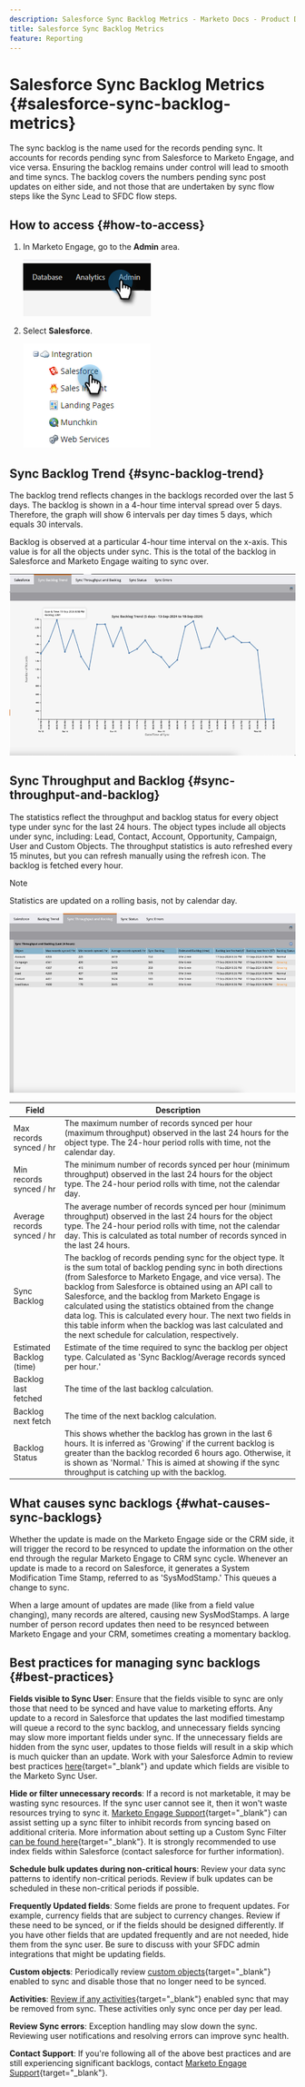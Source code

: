 ```yaml
---
description: Salesforce Sync Backlog Metrics - Marketo Docs - Product Documentation
title: Salesforce Sync Backlog Metrics
feature: Reporting
---
```

# Salesforce Sync Backlog Metrics  {#salesforce-sync-backlog-metrics}

The sync backlog is the name used for the records pending sync. It accounts for records pending sync from Salesforce to Marketo Engage, and vice versa. Ensuring the backlog remains under control will lead to smooth and time syncs. The backlog covers the numbers pending sync post updates on either side, and not those that are undertaken by sync flow steps like the Sync Lead to SFDC flow steps.

## How to access {#how-to-access}

1. In Marketo Engage, go to the **Admin** area.

   ![](assets/salesforce-sync-backlog-metrics-1.png)

1. Select **Salesforce**.

   ![](assets/salesforce-sync-backlog-metrics-2.png)

## Sync Backlog Trend {#sync-backlog-trend}

The backlog trend reflects changes in the backlogs recorded over the last 5 days. The backlog is shown in a 4-hour time interval spread over 5 days. Therefore, the graph will show 6 intervals per day times 5 days, which equals 30 intervals.

Backlog is observed at a particular 4-hour time interval on the x-axis. This value is for all the objects under sync. This is the total of the backlog in Salesforce and Marketo Engage waiting to sync over.

   ![](assets/salesforce-sync-backlog-metrics-3.png)

## Sync Throughput and Backlog {#sync-throughput-and-backlog}

The statistics reflect the throughput and backlog status for every object type under sync for the last 24 hours. The object types include all objects under sync, including: Lead, Contact, Account, Opportunity, Campaign, User and Custom Objects. The throughput statistics is auto refreshed every 15 minutes, but you can refresh manually using the refresh icon. The backlog is fetched every hour.

   >[!NOTE]
   >
   >Statistics are updated on a rolling basis, not by calendar day.

   ![](assets/salesforce-sync-backlog-metrics-4.png)

<table><thead>
  <tr>
    <th>Field</th>
    <th>Description</th>
  </tr></thead>
<tbody>
  <tr>
    <td>Max records synced / hr</td>
    <td>The maximum number of records synced per hour (maximum throughput) observed in the last 24 hours for the object type. The 24-hour period rolls with time, not the calendar day.</td>
  </tr>
  <tr>
    <td>Min records synced / hr</td>
    <td>The minimum number of records synced per hour (minimum throughput) observed in the last 24 hours for the object type. The 24-hour period rolls with time, not the calendar day.</td>
  </tr>
  <tr>
    <td>Average records synced / hr</td>
    <td>The average number of records synced per hour (minimum throughput) observed in the last 24 hours for the object type. The 24-hour period rolls with time, not the calendar day. This is calculated as total number of records synced in the last 24 hours.</td>
  </tr>
  <tr>
    <td>Sync Backlog</td>
    <td>The backlog of records pending sync for the object type. It is the sum total of backlog pending sync in both directions (from Salesforce to Marketo Engage, and vice versa). The backlog from Salesforce is obtained using an API call to Salesforce, and the backlog from Marketo Engage is calculated using the statistics obtained from the change data log. This is calculated every hour. The next two fields in this table inform when the backlog was last calculated and the next schedule for calculation, respectively.</td>
  </tr>
  <tr>
    <td>Estimated Backlog (time)</td>
    <td>Estimate of the time required to sync the backlog per object type. Calculated as 'Sync Backlog/Average records synced per hour.'</td>
  </tr>
  <tr>
    <td>Backlog last fetched</td>
    <td>The time of the last backlog calculation.</td>
  </tr>
  <tr>
    <td>Backlog next fetch</td>
    <td>The time of the next backlog calculation.</td>
  </tr>
  <tr>
    <td>Backlog Status</td>
    <td>This shows whether the backlog has grown in the last 6 hours. It is inferred as 'Growing' if the current backlog is greater than the backlog recorded 6 hours ago. Otherwise, it is shown as 'Normal.' This is aimed at showing if the sync throughput is catching up with the backlog.</td>
  </tr>
</tbody></table>

## What causes sync backlogs {#what-causes-sync-backlogs}

Whether the update is made on the Marketo Engage side or the CRM side, it will trigger the record to be resynced to update the information on the other end through the regular Marketo Engage to CRM sync cycle. Whenever an update is made to a record on Salesforce, it generates a System Modification Time Stamp, referred to as 'SysModStamp.' This queues a change to sync.

When a large amount of updates are made (like from a field value changing), many records are altered, causing new SysModStamps. A large number of person record updates then need to be resynced between Marketo Engage and your CRM, sometimes creating a momentary backlog.

## Best practices for managing sync backlogs {#best-practices}

**Fields visible to Sync User**: Ensure that the fields visible to sync are only those that need to be synced and have value to marketing efforts. Any update to a record in Salesforce that updates the last modified timestamp will queue a record to the sync backlog, and unnecessary fields syncing may slow more important fields under sync. If the unnecessary fields are hidden from the sync user, updates to those fields will result in a skip which is much quicker than an update. Work with your Salesforce Admin to review best practices [here](https://nation.marketo.com/t5/marketo-whisperer-blogs/best-practices-for-determining-which-fields-to-sync-with-marketo/ba-p/247449){target="_blank"} and update which fields are visible to the Marketo Sync User.

**Hide or filter unnecessary records**: If a record is not marketable, it may be wasting sync resources. If the sync user cannot see it, then it won't waste resources trying to sync it. [Marketo Engage Support](https://nation.marketo.com/t5/support/ct-p/Support#_blank){target="_blank"} can assist setting up a sync filter to inhibit records from syncing based on additional criteria. More information about setting up a Custom Sync Filter [can be found here](https://nation.marketo.com/t5/product-blogs/instructions-for-creating-a-custom-sync-rule/ba-p/242758){target="_blank"}. It is strongly recommended to use index fields within Salesforce (contact salesforce for further information).

**Schedule bulk updates during non-critical hours**: Review your data sync patterns to identify non-critical periods. Review if bulk updates can be scheduled in these non-critical periods if possible.

**Frequently Updated fields**: Some fields are prone to frequent updates. For example, currency fields that are subject to currency changes. Review if these need to be synced, or if the fields should be designed differently. If you have other fields that are updated frequently and are not needed, hide them from the sync user. Be sure to discuss with your SFDC admin integrations that might be updating fields.

**Custom objects**: Periodically review [custom objects](https://experienceleague.adobe.com/en/docs/marketo/using/product-docs/crm-sync/salesforce-sync/sfdc-sync-details/sfdc-sync-custom-object-sync){target="_blank"} enabled to sync and disable those that no longer need to be synced.

**Activities**: [Review if any activities](https://experienceleague.adobe.com/en/docs/marketo/using/product-docs/crm-sync/salesforce-sync/setup/optional-steps/customize-activities-sync){target="_blank"} enabled sync that may be removed from sync.  These activities only sync once per day per lead. 

**Review Sync errors**: Exception handling may slow down the sync. Reviewing user notifications and resolving errors can improve sync health.

**Contact Support**: If you're following all of the above best practices and are still experiencing significant backlogs, contact [Marketo Engage Support](https://nation.marketo.com/t5/support/ct-p/Support#_blank){target="_blank"}.

